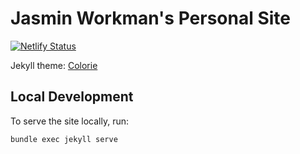 # Jasmin Workman's Personal Site

[![Netlify Status](https://api.netlify.com/api/v1/badges/ab12f2ba-75a9-4931-8a3b-31eb49faeee4/deploy-status)](https://app.netlify.com/sites/tender-banach-78f205/deploys)

Jekyll theme: [Colorie](https://github.com/ronv/colorie)

## Local Development

To serve the site locally, run:
```
bundle exec jekyll serve
```
